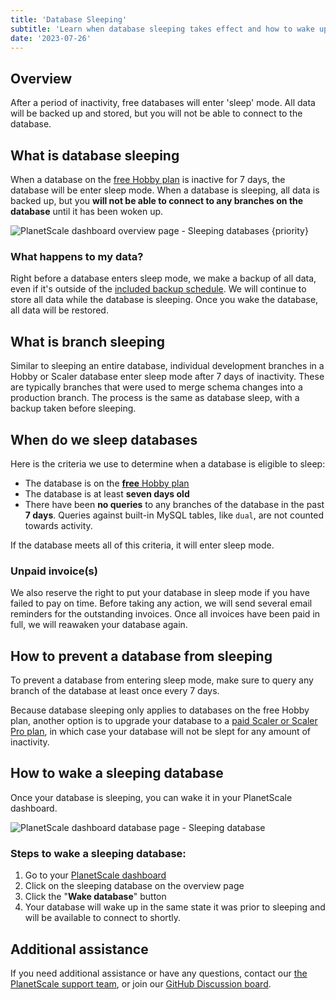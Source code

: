 ```yaml
---
title: 'Database Sleeping'
subtitle: 'Learn when database sleeping takes effect and how to wake up a sleeping database.'
date: '2023-07-26'
---
```


## Overview

After a period of inactivity, free databases will enter 'sleep' mode. All data will be backed up and stored, but you will not be able to connect to the database.

## What is database sleeping

When a database on the [free Hobby plan](/docs/concepts/billing#planetscale-plans) is inactive for 7 days, the database will be enter sleep mode. When a database is sleeping, all data is backed up, but you **will not be able to connect to any branches on the database** until it has been woken up.

![PlanetScale dashboard overview page - Sleeping databases {priority}](/assets/docs/concepts/database-sleeping/databases.png)

### What happens to my data?

Right before a database enters sleep mode, we make a backup of all data, even if it's outside of the [included backup schedule](/docs/concepts/back-up-and-restore). We will continue to store all data while the database is sleeping. Once you wake the database, all data will be restored.

## What is branch sleeping

Similar to sleeping an entire database, individual development branches in a Hobby or Scaler database enter sleep mode after 7 days of inactivity. These are typically branches that were used to merge schema changes into a production branch. The process is the same as database sleep, with a backup taken before sleeping.

## When do we sleep databases

Here is the criteria we use to determine when a database is eligible to sleep:

- The database is on the [**free** Hobby plan](/docs/concepts/billing#planetscale-plans)
- The database is at least **seven days old**
- There have been **no queries** to any branches of the database in the past **7 days**. Queries against built-in MySQL tables, like `dual`, are not counted towards activity.

If the database meets all of this criteria, it will enter sleep mode.

### Unpaid invoice(s)

We also reserve the right to put your database in sleep mode if you have failed to pay on time. Before taking any action, we will send several email reminders for the outstanding invoices. Once all invoices have been paid in full, we will reawaken your database again.

## How to prevent a database from sleeping

To prevent a database from entering sleep mode, make sure to query any branch of the database at least once every 7 days.

Because database sleeping only applies to databases on the free Hobby plan, another option is to upgrade your database to a [paid Scaler or Scaler Pro plan](/docs/concepts/billing#planetscale-plans), in which case your database will not be slept for any amount of inactivity.

## How to wake a sleeping database

Once your database is sleeping, you can wake it in your PlanetScale dashboard.

![PlanetScale dashboard database page - Sleeping database](/assets/docs/concepts/database-sleeping/database-2.png)

### Steps to wake a sleeping database:

1. Go to your [PlanetScale dashboard](https://app.planetscale.com)
2. Click on the sleeping database on the overview page
3. Click the "**Wake database**" button
4. Your database will wake up in the same state it was prior to sleeping and will be available to connect to shortly.

## Additional assistance

If you need additional assistance or have any questions, contact our [the PlanetScale support team](https://support.planetscale.com/hc/en-us), or join our [GitHub Discussion board](https://github.com/planetscale/discussion/discussions).
